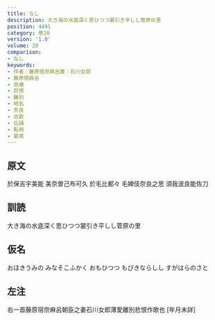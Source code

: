 ```yaml
---
title: なし
description: 大き海の水底深く思ひつつ裳引き平しし菅原の里
position: 4491
category: 巻20
version: '1.0'
volume: 20
comparison:
- なし
keywords:
- 作者：藤原宿奈麻呂妻：石川女郎
- 藤原宿麻呂
- 悲嘆
- 怨恨
- 離別
- 地名
- 奈良
- 古歌
- 伝誦
- 転用
- 宴席
---
```


## 原文

於保吉宇美能 美奈曽己布可久 於毛比都々 毛婢伎奈良之思 須我波良能佐刀

## 訓読

大き海の水底深く思ひつつ裳引き平しし菅原の里

## 仮名

おほきうみの みなそこふかく おもひつつ もびきならしし すがはらのさと

## 左注

右一首藤原宿奈麻呂朝臣之妻石川女郎薄愛離別悲恨作歌也 [年月未詳]
